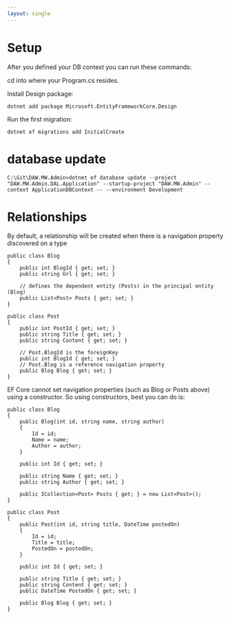 ```yaml
---
layout: single
---
```


# Setup
After you defined your DB context you can run these commands:

cd into where your Program.cs resides. 

Install Design package: 

```
dotnet add package Microsoft.EntityFrameworkCore.Design
```

Run the first migration: 
```
dotnet ef migrations add InitialCreate
```

# database update

```
C:\Git\DAW.MW.Admin>dotnet ef database update --project "DAW.MW.Admin.DAL.Application" --startup-project "DAW.MW.Admin" --context ApplicationDBContext -- --environment Development
```

# Relationships

By default, a relationship will be created when there is a navigation property discovered on a type

```
public class Blog
{
    public int BlogId { get; set; }
    public string Url { get; set; }

    // defines the dependent entity (Posts) in the principal entity (Blog)
    public List<Post> Posts { get; set; }
}

public class Post
{
    public int PostId { get; set; }
    public string Title { get; set; }
    public string Content { get; set; }

    // Post.BlogId is the foreignKey
    public int BlogId { get; set; }
    // Post.Blog is a reference navigation property
    public Blog Blog { get; set; }
}
```

EF Core cannot set navigation properties (such as Blog or Posts above) using a constructor.
So using constructors, best you can do is:

```
public class Blog
{
    public Blog(int id, string name, string author)
    {
        Id = id;
        Name = name;
        Author = author;
    }

    public int Id { get; set; }

    public string Name { get; set; }
    public string Author { get; set; }

    public ICollection<Post> Posts { get; } = new List<Post>();
}

public class Post
{
    public Post(int id, string title, DateTime postedOn)
    {
        Id = id;
        Title = title;
        PostedOn = postedOn;
    }

    public int Id { get; set; }

    public string Title { get; set; }
    public string Content { get; set; }
    public DateTime PostedOn { get; set; }

    public Blog Blog { get; set; }
}
```
